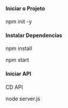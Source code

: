#### Iniciar o Projeto
npm init -y

#### Instalar Dependencias
npm install

npm start

#### Iniciar API
CD API

node server.js

